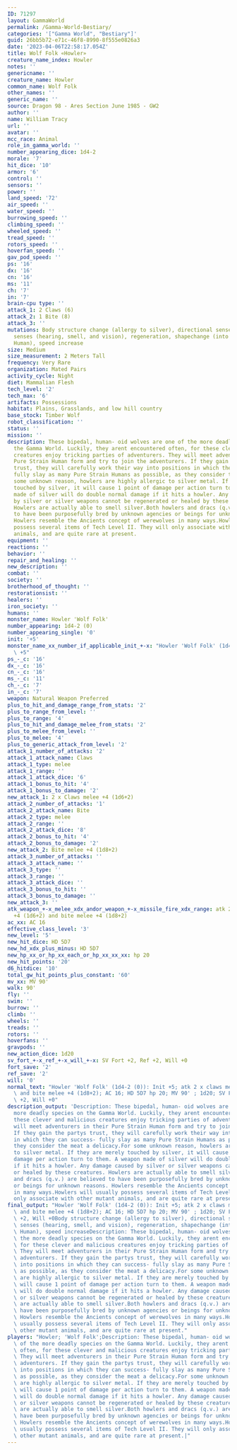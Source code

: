 ```yaml
---
ID: 71297
layout: GammaWorld
permalink: /Gamma-World-Bestiary/
categories: '["Gamma World", "Bestiary"]'
guid: 26bb5b72-e71c-46f8-8990-8f555e0826a3
date: '2023-04-06T22:58:17.054Z'
title: Wolf Folk «Howler»
creature_name_index: Howler
notes: ''
genericname: ''
creature_name: Howler
common_name: Wolf Folk
other_names: ''
generic_name: ''
source: Dragon 98 - Ares Section June 1985 - GW2
author: ''
name: William Tracy
url: ''
avatar: ''
mcc_race: Animal
role_in_gamma_world: ''
number_appearing_dice: 1d4-2
morale: '7'
hit_dice: '10'
armor: '6'
control: ''
sensors: ''
power: ''
land_speed: '72'
air_speed: ''
water_speed: ''
burrowing_speed: ''
climbing_speed: ''
wheeled_speed: ''
tread_speed: ''
rotors_speed: ''
hoverfan_speed: ''
gav_pod_speed: ''
ps: '16'
dx: '16'
cn: '16'
ms: '11'
ch: '7'
in: '7'
brain-cpu type: ''
attack_1: 2 Claws (6)
attack_2: 1 Bite (8)
attack_3: ''
mutations: Body structure change (allergy to silver), directional sense, heightened
  senses (hearing, smell, and vision), regeneration, shapechange (into a Pure Strain
  Human), speed increase
size: Medium
size_measurement: 2 Meters Tall
frequency: Very Rare
organization: Mated Pairs
activity_cycle: Night
diet: Mammalian Flesh
tech_level: '2'
tech_max: '6'
artifacts: Possessions
habitat: Plains, Grasslands, and low hill country
base_stock: Timber Wolf
robot_classification: ''
status: ''
mission: ''
description: These bipedal, human- oid wolves are one of the more deadly species on
  the Gamma World. Luckily, they arent encountered often, for these clever and malicious
  creatures enjoy tricking parties of adventurers. They will meet adventurers in their
  Pure Strain Human form and try to join the adventurers. If they gain the partys
  trust, they will carefully work their way into positions in which they can success-
  fully slay as many Pure Strain Humans as possible, as they consider the meat a delicacy.For
  some unknown reason, howlers are highly allergic to silver metal. If they are merely
  touched by silver, it will cause 1 point of damage per action turn to them. A weapon
  made of silver will do double normal damage if it hits a howler. Any damage caused
  by silver or silver weapons cannot be regenerated or healed by these creatures.
  Howlers are actually able to smell silver.Both howlers and dracs (q.v.) are believed
  to have been purposefully bred by unknown agencies or beings for unknown reasons.
  Howlers resemble the Ancients concept of werewolves in many ways.Howlers will usually
  possess several items of Tech Level II. They will only associate with other mutant
  animals, and are quite rare at present.
equipment: ''
reactions: ''
behavior: ''
repair_and_healing: ''
new_description: ''
combat: ''
society: ''
brotherhood_of_thought: ''
restorationsist: ''
healers: ''
iron_society: ''
humans: ''
monster_name: Howler 'Wolf Folk'
number_appearing: 1d4-2 (0)
number_appearing_single: '0'
init: '+5'
monster_name_xx_number_if_applicable_init_+-x: "Howler 'Wolf Folk' (1d4-2 (0)): Init\
  \ +5"
ps_-_c: '16'
dx_-_c: '16'
cn_-_c: '16'
ms_-_c: '11'
ch_-_c: '7'
in_-_c: '7'
weapon: Natural Weapon Preferred
plus_to_hit_and_damage_range_from_stats: '2'
plus_to_range_from_level: ''
plus_to_range: '4'
plus_to_hit_and_damage_melee_from_stats: '2'
plus_to_melee_from_level: ''
plus_to_melee: '4'
plus_to_generic_attack_from_level: '2'
attack_1_number_of_attacks: '2'
attack_1_attack_name: Claws
attack_1_type: melee
attack_1_range: ''
attack_1_attack_dice: '6'
attack_1_bonus_to_hit: '4'
attack_1_bonus_to_damage: '2'
new_attack_1: 2 x Claws melee +4 (1d6+2)
attack_2_number_of_attacks: '1'
attack_2_attack_name: Bite
attack_2_type: melee
attack_2_range: ''
attack_2_attack_dice: '8'
attack_2_bonus_to_hit: '4'
attack_2_bonus_to_damage: '2'
new_attack_2: Bite melee +4 (1d8+2)
attack_3_number_of_attacks: ''
attack_3_attack_name: ''
attack_3_type: ''
attack_3_range: ''
attack_3_attack_dice: ''
attack_3_bonus_to_hit: ''
attack_3_bonus_to_damage: ''
new_attack_3: ''
atk_weapon_+-x_melee_xdx_andor_weapon_+-x_missile_fire_xdx_range: atk 2 x claws melee
  +4 (1d6+2) and bite melee +4 (1d8+2)
ac_xx: AC 16
effective_class_level: '3'
new_level: '5'
new_hit_dice: HD 5D7
new_hd_xdx_plus_minus: HD 5D7
new_hp_xx_or_hp_xx_each_or_hp_xx_xx_xx: hp 20
new_hit_points: '20'
d6_hitdice: '10'
total_gw_hit_points_plus_constant: '60'
mv_xx: MV 90'
walk: 90'
fly: ''
swim: ''
burrow: ''
climb: ''
wheels: ''
treads: ''
rotors: ''
hoverfans: ''
gravpods: ''
new_action_dice: 1d20
sv_fort_+-x_ref_+-x_will_+-x: SV Fort +2, Ref +2, Will +0
fort_save: '2'
ref_save: '2'
will: '0'
normal_text: "Howler 'Wolf Folk' (1d4-2 (0)): Init +5; atk 2 x claws melee +4 (1d6+2)\
  \ and bite melee +4 (1d8+2); AC 16; HD 5D7 hp 20; MV 90' ; 1d20; SV Fort +2, Ref\
  \ +2, Will +0"
description_output: 'Description: These bipedal, human- oid wolves are one of the
  more deadly species on the Gamma World. Luckily, they arent encountered often, for
  these clever and malicious creatures enjoy tricking parties of adventurers. They
  will meet adventurers in their Pure Strain Human form and try to join the adventurers.
  If they gain the partys trust, they will carefully work their way into positions
  in which they can success- fully slay as many Pure Strain Humans as possible, as
  they consider the meat a delicacy.For some unknown reason, howlers are highly allergic
  to silver metal. If they are merely touched by silver, it will cause 1 point of
  damage per action turn to them. A weapon made of silver will do double normal damage
  if it hits a howler. Any damage caused by silver or silver weapons cannot be regenerated
  or healed by these creatures. Howlers are actually able to smell silver.Both howlers
  and dracs (q.v.) are believed to have been purposefully bred by unknown agencies
  or beings for unknown reasons. Howlers resemble the Ancients concept of werewolves
  in many ways.Howlers will usually possess several items of Tech Level II. They will
  only associate with other mutant animals, and are quite rare at present.'
final_output: "Howler 'Wolf Folk' (1d4-2 (0)): Init +5; atk 2 x claws melee +4 (1d6+2)\
  \ and bite melee +4 (1d8+2); AC 16; HD 5D7 hp 20; MV 90' ; 1d20; SV Fort +2, Ref\
  \ +2, Will +0Body structure change (allergy to silver), directional sense, heightened\
  \ senses (hearing, smell, and vision), regeneration, shapechange (into a Pure Strain\
  \ Human), speed increaseDescription: These bipedal, human- oid wolves are one of\
  \ the more deadly species on the Gamma World. Luckily, they arent encountered often,\
  \ for these clever and malicious creatures enjoy tricking parties of adventurers.\
  \ They will meet adventurers in their Pure Strain Human form and try to join the\
  \ adventurers. If they gain the partys trust, they will carefully work their way\
  \ into positions in which they can success- fully slay as many Pure Strain Humans\
  \ as possible, as they consider the meat a delicacy.For some unknown reason, howlers\
  \ are highly allergic to silver metal. If they are merely touched by silver, it\
  \ will cause 1 point of damage per action turn to them. A weapon made of silver\
  \ will do double normal damage if it hits a howler. Any damage caused by silver\
  \ or silver weapons cannot be regenerated or healed by these creatures. Howlers\
  \ are actually able to smell silver.Both howlers and dracs (q.v.) are believed to\
  \ have been purposefully bred by unknown agencies or beings for unknown reasons.\
  \ Howlers resemble the Ancients concept of werewolves in many ways.Howlers will\
  \ usually possess several items of Tech Level II. They will only associate with\
  \ other mutant animals, and are quite rare at present."
players: "Howler; 'Wolf Folk';Description: These bipedal, human- oid wolves are one\
  \ of the more deadly species on the Gamma World. Luckily, they arent encountered\
  \ often, for these clever and malicious creatures enjoy tricking parties of adventurers.\
  \ They will meet adventurers in their Pure Strain Human form and try to join the\
  \ adventurers. If they gain the partys trust, they will carefully work their way\
  \ into positions in which they can success- fully slay as many Pure Strain Humans\
  \ as possible, as they consider the meat a delicacy.For some unknown reason, howlers\
  \ are highly allergic to silver metal. If they are merely touched by silver, it\
  \ will cause 1 point of damage per action turn to them. A weapon made of silver\
  \ will do double normal damage if it hits a howler. Any damage caused by silver\
  \ or silver weapons cannot be regenerated or healed by these creatures. Howlers\
  \ are actually able to smell silver.Both howlers and dracs (q.v.) are believed to\
  \ have been purposefully bred by unknown agencies or beings for unknown reasons.\
  \ Howlers resemble the Ancients concept of werewolves in many ways.Howlers will\
  \ usually possess several items of Tech Level II. They will only associate with\
  \ other mutant animals, and are quite rare at present.|"
---
```

</br>
